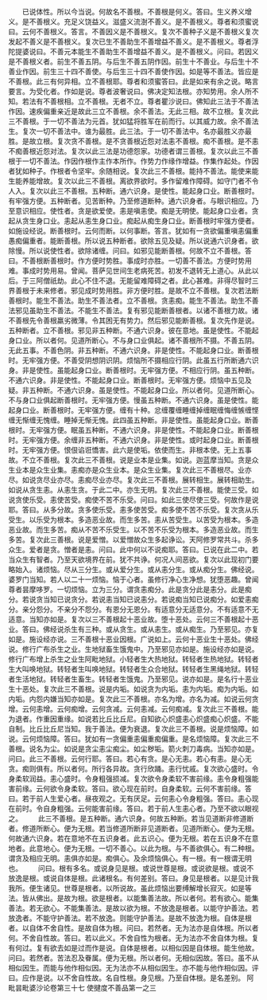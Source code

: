 <!-- { "loadSidebar": true } -->
　　已说体性。所以今当说。何故名不善根。不善根是何义。答曰。生义养义增义。是不善根义。充足义饶益义。滋盛义流澍不善义。是不善根义。尊者和须蜜说曰。云何不善根义。答言。不善因义是不善根义。复次不善种子义是不善根义复次发起不善义是不善根义。复次已生不善助生不善增益不善义。是不善根义。尊者浮陀提婆说曰。不善元本能生不善助生不善增益不善义。是不善根义。问曰。若因义是不善根义者。前生不善五阴。与后生不善五阴作因。前生十不善业。与后生十不善业作因。前生三十四不善使。与后生三十四不善使作因。如是等不善法。皆应是不善根。此三有何异相。立不善根耶。尊者和须蜜答曰。此是如来有余之说。略言要言。为受化者。作如是说。尊者波奢说曰。佛决定知法根。亦知势用。余人所不知。若法有不善根相。立不善根。无者不立。尊者瞿沙说曰。佛知此三法于不善法作因。速疾偏重亲近是故此三立不善根。余不善法。无此三相。故不立根。复次此三不善根。于一切不善法为元首。犹如猛将胜军在前而行。以其威力故。余不善法生。复次一切不善法中。谁为最胜。此三法。于一切不善法中。名亦最胜义亦最胜。是故立根。复次贪不善根。是不贪善根近怨对法恚不善根。痴不善根。是不恚不痴善根近怨对法。复次以此三法是功德怨家。功德者谓三善根。复次以此三不善根于一切不善法。作因作根作主作本所作。作势力作缘作增益。作集作起处。作因者犹如种子。作根者令坚牢。余随相说。复次此三不善根。能持不善法。能使来能生能养能增故。复次以此三不善根。离欲界欲时。多作留难作障碍。如守门者不令人入。复次以此三不善根。五种断。通六识身。是使性。能起身口业。断善根时。有牢强方便。五种断者。见苦断种。乃至修道断种。通六识身者。与眼识相应。乃至意识相应。使性者。贪是欲爱使。恚是嗔恚使。痴是无明使。能起身口业者。贪起从贪生身口业。恚起从恚生身口业。痴起从痴生身口业。断善根时牢强方便者。如施设经说。断善根时。云何而断。以何事断。答言。犹如有一贪欲偏重嗔恚偏重愚痴偏重者。能断善根。所以说五种断者。欲除五见及疑。所以说通六识身者。欲除慢。所以说使性者。欲除诸缠。问曰。如邪见能断善根。何故不立不善根。答曰。不善根断善根时。作方便时势胜。事成时亦胜。一切善不善法。方便时势用难。事成时势用易。曾闻。菩萨见世间生老病死苦。初发不退转无上道心。从此以后。于三阿僧祇劫。此心不住不退。无能留难障碍之者。此心甚难。非得尽智时三界善根于未来修者。邪见成时势用胜。非方便时胜。是故不立不善根。复次若法断善根时。能生不善法。助生不善法者。立不善根。贪恚痴。能生不善法。助生不善法邪见虽助生不善法。不能生不善法。复有邪见能断善根者。以诸不善根力故。诸不善根先令善根羸劣微薄。令其困无有势力。然后邪见能断善根。复次先作是说。五种断者。立不善根。邪见非五种断。不通六识身。彼在意地。虽是使性。不能起身口业。所以者何。见道所断心。不与身口业俱起。诸不善根所不摄。不善五阴。无此五事。不善色阴。非五种断。不通六识身。非是使性。不能起身口业。断善根时。无牢强方便。不善受阴想阴识阴。烦恼所不摄相应行阴。此虽五行所断通六识身。非是使性。虽能起身口业。断善根时。无牢强方便。不相应行阴。虽五种断。不通六识身。非是使性。不能起身口业。断善根时。无牢强方便。烦恼中五见及疑。非五种断。不通六识身。虽是使性。不能起身口业。所以者何。见道所断心。不与身口业俱起断善根时。无牢强方便。慢虽五种断。不通六识身。虽是使性。能起身口业。断善根时。无牢强方便。缠有十种。忿缠覆缠睡缠掉缠眠缠悔缠愱缠悭缠无惭缠无愧缠。睡掉无惭无愧。此四虽五种断。非是使性。虽能起身口业。断善根时。无牢强方便。眠虽五种断。不通六识身。非是使性。不能起身口业。断善根时。无牢强方便。余缠非五种断。不通六识身。非是使性。或时起身口业。断善根时。无牢强方便。恨佷谄诳憍害。此六是使垢。依使而生。非根本使。无上五事故。不立不善根。复次此三不善根。说是业本是业集。如说。迦蓝摩当知。贪是众生业本是众生业集。恚痴亦是众生业本。是众生业集。复次此三不善根尽。业亦尽。如说贪尽业亦尽。恚痴尽业亦尽。复次此三不善根。展转相生。展转相助生。如说从贪生恚。从恚生贪。于此二中。亦生无明。复次此三不善根。能使三受。如说贪使乐受。恚使苦受。痴使不苦不乐受。问曰。如此三使尽使三受。何故作是说耶。答曰。从多分故。贪多使乐受。恚多使苦受。痴多使不苦不乐受。复次贪从乐受生。以乐受为根本。多造恶业故。而生多苦。恚从苦受生。以苦受为根本。多造恶业故。而生多苦。痴从不苦不乐受生。以不苦不乐受为根本。多造恶业故。而生多苦。复次此三善根。说是爱憎。以爱憎故众生多起诤讼。天阿修罗常共斗。杀多众生。爱者是贪。憎者是恚。问曰。此中何以不说痴耶。答曰。已说在此二中。若当众生有智者。乃至天欲境界在前。犹不共诤。何况人间恶欲。复次以此现初门要略始入。诸烦恼。尽从三分生。或从爱分生。或从恚分生。或从痴分生。佛经说。婆罗门当知。若人以二十一烦恼。恼于心者。虽修行净心生净想。犹堕恶趣。曾闻尊者昙摩哆罗。一切烦恼。立为三分。谓贪恚痴分。此是贪分此是恚分。此是痴分。若说贪当知已说贪分。若说恚当知已说恚分。若说痴当知已说痴分。如爱恚痴分。亲分怨分。不亲分不怨分。有恩分无恩分。有适意分无适意分。不有适意不无适意。当知亦如是。复次以三不善根起十恶业故。堕十恶处。云何三不善根起十恶业。答曰。佛经说杀生有三种。或从贪生。或从恚生。或从痴生。乃至邪见。亦复如是。施设经亦说。三不善根十恶业因根。广说如上。云何十恶业生十恶处。佛经说。修行广布杀生之业。生地狱畜生饿鬼中。乃至邪见亦如是。施设经亦如是说。修行广布增上杀生之业生阿毗地狱。小轻者生大热地狱。转轻者生热地狱。转轻者生大叫唤地狱。转轻者生叫唤地狱。转轻者生众合地狱。转轻者生黑绳地狱。转轻者生活地狱。转轻者生畜生。转轻者生饿鬼。乃至邪见。说亦如是。是名行十恶业生十恶处。复次此三不善根。说是内垢。如说贪为内垢。恚为内垢。痴为内垢。如内垢。内怨内嫌当知亦如是。复次此三不善根。亦名为增。亦名为减。如说云何贪增。云何恚增。云何痴增。云何贪减。云何恚减。云何痴减。复次此三不善根。能为退者。作重因重缘。如说若比丘比丘尼。自知欲心炽盛恚心炽盛痴心炽盛。不能自制。比丘比丘尼当知。我于善法。便为衰退。复次此三不善根。说是烦恼障。如说。云何烦恼障。答曰。犹如有一贪偏重恚偏重痴偏重。是名烦恼障。复次此三不善根。说名为尘。如说是贪尘恚尘痴尘。如尘秽垢。箭火刺刀毒病。当知亦如是。问曰。此三不善根。云何行耶。答曰。若心有贪。是心无恚。若心有恚。是心无贪。痴则俱有。所以者何。所行各异故。贪行欣踊。恚行忧戚。复次欲心盛时。令身柔软润益。恚心盛时。令身粗强损减。复次欲令身柔软不害前缘。恚令身粗强能害前缘。云何欲令身柔软。答曰。欲心现在前时。自身柔软。云何不害前缘。答曰。若于前人生爱心者。昼夜观之。无有厌足。云何恚心令身粗强。答曰。恚心现在前时。令自身粗强。云何能害前缘。答曰。若于前人生恚心者。乃至不欲以眼视之。
　　此三不善根。是五种断。通六识身。何故五种断。若当见道断非修道断者。修道所断心。便为无根。若当修道所断非见道断者。见道所断心。便为无根。何故通六识身。若在意地不在五识身者。此五识心。便为无根。若在五识身不在意地者。此意地心。便为无根。一切不善心。以此为根。与不善欲俱心。有二种根。谓贪及相应无明。恚俱亦如是。痴俱心。及余烦恼俱心。有一根。有一根谓无明也。
　　问曰。根有多名。或说身见是根。或说世尊是根。或说欲是根。或说不放逸是根。或说自体是根。此诸根名。有何差别。答曰。身见是根者。以是见计我我所。便生诸见。世尊是根者。以所说故。虽此烦恼出要缚解增长寂灭。如是等法。皆从佛出。是故为根。欲是根者。以能集善法故。所以者何。若有欲心。能集善法。若无欲心。不能集善法。是故以欲为根。不放逸是根者。以能守护善法。若放逸者。不能守护善法。若不放逸。则能守护善法。是故不放逸为根。自体是根者。以自体不舍自性。是故自体为根。问曰。若然者。无为法亦是自体根。所以者何。不舍自性故。答曰。若以此义。不舍自性为根者。无为法亦不舍自体为根。复有何过。复有欲去如是过而作是说。自体是根者。以相似因是自体根。能生他故。问曰。若然者。苦法忍及眷属。便为无根。所以者何。无相似因故。答曰。虽不从相似因生。而能与他作相似因。无为法亦不从相似因生。亦不能与他作相似因。评曰。应作是说。以不舍自性故。名自性根。身见根。乃至自体根。是名差别。
阿毗昙毗婆沙论卷第三十七
使揵度不善品第一之三
